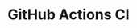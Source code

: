 # GitHub Actions CI



































































































































































































































































































































































































































































































































































































































































































































































































































































































































































































































































































































































































































































































































































































































































































































































































































































































































































































































































































































































































































































































































































































































































































































































































































































































































































































































































































































































































































































































































































































































































































































































































































































































































































































































